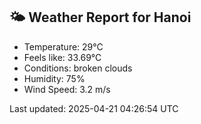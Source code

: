 <!-- WEATHER-START -->
## 🌤 Weather Report for Hanoi

- Temperature: 29°C
- Feels like: 33.69°C
- Conditions: broken clouds
- Humidity: 75%
- Wind Speed: 3.2 m/s

Last updated: 2025-04-21 04:26:54 UTC
<!-- WEATHER-END -->
